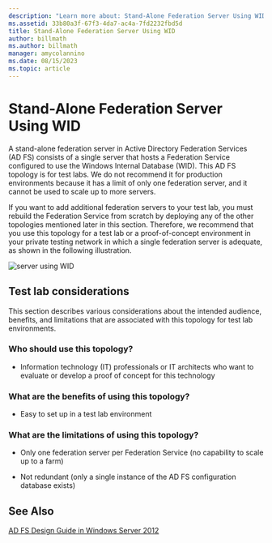 ```yaml
---
description: "Learn more about: Stand-Alone Federation Server Using WID"
ms.assetid: 33b80a3f-67f3-4da7-ac4a-7fd2232fbd5d
title: Stand-Alone Federation Server Using WID
author: billmath
ms.author: billmath
manager: amycolannino
ms.date: 08/15/2023
ms.topic: article
---
```


# Stand-Alone Federation Server Using WID

A stand\-alone federation server in Active Directory Federation Services \(AD FS\) consists of a single server that hosts a Federation Service configured to use the Windows Internal Database \(WID\). This AD FS topology is for test labs. We do not recommend it for production environments because it has a limit of only one federation server, and it cannot be used to scale up to more servers.

If you want to add additional federation servers to your test lab, you must rebuild the Federation Service from scratch by deploying any of the other topologies mentioned later in this section. Therefore, we recommend that you use this topology for a test lab or a proof\-of\-concept environment in your private testing network in which a single federation server is adequate, as shown in the following illustration.

![server using WID](media/FedServerWID.gif)

## Test lab considerations
This section describes various considerations about the intended audience, benefits, and limitations that are associated with this topology for test lab environments.

### Who should use this topology?

-   Information technology \(IT\) professionals or IT architects who want to evaluate or develop a proof of concept for this technology

### What are the benefits of using this topology?

-   Easy to set up in a test lab environment

### What are the limitations of using this topology?

-   Only one federation server per Federation Service \(no capability to scale up to a farm\)

-   Not redundant \(only a single instance of the AD FS configuration database exists\)


## See Also
[AD FS Design Guide in Windows Server 2012](AD-FS-Design-Guide-in-Windows-Server-2012.md)
